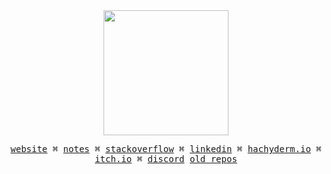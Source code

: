 <div align="center">
  <img src="https://raw.githubusercontent.com/LeoBorai/LeoBorai/main/assets/comp.png" width="200" />
</div>

<p align="center">
  <samp>
    <a href="https://leoborai.com">website</a> ⌘
    <a href="https://leoborai.com/notes">notes</a> ⌘
    <a href="https://stackoverflow.com/users/9888500/leo-borai">stackoverflow</a> ⌘
    <a href="https://www.linkedin.com/in/LeoBorai">linkedin</a> ⌘
    <a href="https://hachyderm.io/@LeoBorai">hachyderm.io</a> ⌘
    <a href="https://estebanborai.itch.io/">itch.io</a> ⌘
    <a href="https://discord.com/channels/@me/764229146854817802">discord</a>
    <a href="https://github.com/StudyResearchProjects">old repos</a>
  </samp>
</p>

